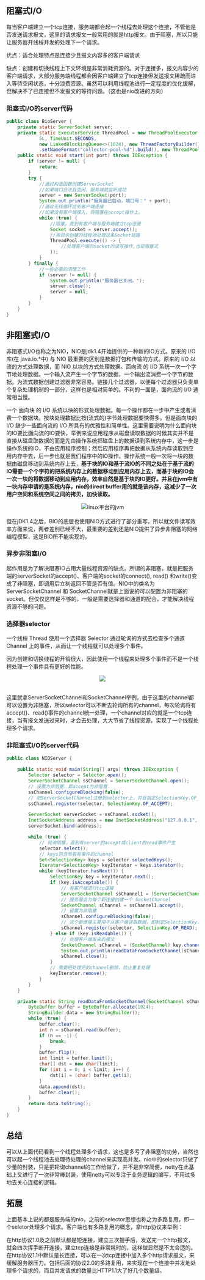 ## 阻塞式I/O
每当客户端建立一个tcp连接，服务端都会起一个线程去处理这个连接，不管他是否发送请求报文，这里的请求报文一般常用的就是http报文。由于阻塞，所以只能让服务器开线程并发的处理下一个请求。

优点：适合处理特点是连接少且报文内容多的客户端请求

缺点：创建和切换线程上下文环境是非常消耗资源的。对于连接多，报文内容少的客户端请求，大部分服务端线程都会因客户端建立了tcp连接但发送报文稀疏而进入等待空闲状态，十分浪费资源。虽然可以利用线程池进行一定程度的优化缓解，但解决不了已连接但不发报文的等待问题。（这也是nio改进的方向）
### 阻塞式I/O的server代码
```java
public class BioServer {
    private static ServerSocket server;
    private static ExecutorService ThreadPool = new ThreadPoolExecutor(10, 100,
            5L, TimeUnit.SECONDS,
            new LinkedBlockingQueue<>(1024), new ThreadFactoryBuilder()
            .setNameFormat("collector-pool-%d").build(), new ThreadPoolExecutor.AbortPolicy());
    public static void start(int port) throws IOException {
        if (server != null) {
            return;
        }
        try {
            //通过构造函数创建ServerSocket
            //如果端口合法且空闲，服务端就监听成功
            server = new ServerSocket(port);
            System.out.println("服务器已启动，端口号：" + port);
            //通过无线循环监听客户端连接
            //如果没有客户端接入，将阻塞在accept操作上。
            while (true) {
                //阻塞，直到有客户端与服务端建立tcp连接
                Socket socket = server.accept();
                //用显示创建的线程池处理这条Socket链路
                ThreadPool.execute(() -> {
                    //处理客户端的socket的读写操作,也是阻塞式
                });
            }
        } finally {
            //一些必要的清理工作
            if (server != null) {
                System.out.println("服务器已关闭。");
                server.close();
                server = null;
            }
        }
    }
}
```
## 非阻塞式I/O
非阻塞式I/O也称之为NIO，NIO是jdk1.4开始提供的一种新的IO方式。原来的 I/O 库(在 java.io.*中) 与 NIO 最重要的区别是数据打包和传输的方式。原来的 I/O 以流的方式处理数据，而 NIO 以块的方式处理数据。面向流 的 I/O 系统一次一个字节地处理数据。一个输入流产生一个字节的数据，一个输出流消费一个字节的数据。为流式数据创建过滤器非常容易。链接几个过滤器，以便每个过滤器只负责单个复杂处理机制的一部分，这样也是相对简单的。不利的一面是，面向流的 I/O 通常相当慢。 

一个 面向块 的 I/O 系统以块的形式处理数据。每一个操作都在一步中产生或者消费一个数据块。按块处理数据比按(流式的)字节处理数据要快得多。但是面向块的 I/O 缺少一些面向流的 I/O 所具有的优雅性和简单性。这里需要说明为什么面向块的IO要比面向流的IO要快，举例来说应用程序从磁盘读取数据的时候其实并不是直接从磁盘取数据的而是先由操作系统把磁盘上的数据读到系统内存中，这一步是操作系统的IO，不由应用程序控制；然后应用程序再把数据从系统内存读取到应用内存中去，后一步也就是我们程序中的IO操作。操作系统一般一次将一块的数据由磁盘移动到系统内存上去，**基于块的IO和基于流IO的不同之处在于基于流的IO需要一个个字符的把系统内存上的数据移动到应用内存上去，而基于块的IO会一次一块的将数据移动到应用内存，效率自然是基于块的IO更好。并且在jvm中有一块内存申请的是系统内存，nio的direct buffer用的就是该内存，这减少了一次用户空间和系统空间之间的拷贝，加快读取。**
<div align="center"> <img src="../pics//06.png"/>linux平台的jvm </div><br>
但在jDK1.4之后，BIO的底层也使用NIO方式进行了部分重写，所以就文件读写效率方面来说，两者差别已经不大，最重要的差别还是NIO提供了异步非阻塞的网络编程模型，这是BIO所不能实现的。

### 异步非阻塞I/O
起作用是为了解决阻塞IO占用大量线程资源的缺点。所谓的非阻塞，就是把服务端的serverSocket的accept()、客户端的socket的connect(), read() 和write()变成了非阻塞，即调用后立刻返回不管是否有值。NIO中的类名为ServerSocketChannel 和 SocketChannel就是上面说的可以配置为非阻塞的socket。但仅仅这样是不够的，一般是需要选择器和通道的配合，才能解决线程资源不够的问题。

### 选择器selector
一个线程 Thread 使用一个选择器 Selector 通过轮询的方式去检查多个通道 Channel 上的事件，从而让一个线程就可以处理多个事件。

因为创建和切换线程的开销很大，因此使用一个线程来处理多个事件而不是一个线程处理一个事件具有更好的性能。

<div align="center"> <img src="../pics//4d930e22-f493-49ae-8dff-ea21cd6895dc.png"/> </div><br>

这里就拿ServerSocketChannel和SocketChannel举例，由于这里的channel都可以设置为非阻塞，所以selector可以不断去轮询所有的channel，每次轮询将有accept()、read()事件的channel统一处理，一个channel对应的就是一个tcp连接，当有报文发送过来时，才会去处理，大大节省了线程资源，实现了一个线程处理多个请求。
### 非阻塞式I/O的server代码
```java
public class NIOServer {

    public static void main(String[] args) throws IOException {
        Selector selector = Selector.open();
        ServerSocketChannel ssChannel = ServerSocketChannel.open();
        // 设置为非阻塞，即accept为非阻塞
        ssChannel.configureBlocking(false);
        // 把ServerSocketChannel注册到selector上，并且指定SelectionKey.OP_ACCEPT，表示只接受连接,不处理数据。
        ssChannel.register(selector, SelectionKey.OP_ACCEPT);

        ServerSocket serverSocket = ssChannel.socket();
        InetSocketAddress address = new InetSocketAddress("127.0.0.1", 8888);
        serverSocket.bind(address);

        while (true) {
            // 轮询阻塞，直到有server的accept或client的read事件产生
            selector.select();
            // keys包含所有有事件的channel
            Set<SelectionKey> keys = selector.selectedKeys();
            Iterator<SelectionKey> keyIterator = keys.iterator();
            while (keyIterator.hasNext()) {
                SelectionKey key = keyIterator.next();
                if (key.isAcceptable()) {
                    // 有客户端进行tcp连接
                    ServerSocketChannel ssChannel1 = (ServerSocketChannel) key.channel();
                    // 服务器会为每个新连接创建一个 SocketChannel
                    SocketChannel sChannel = ssChannel1.accept();
                    // 设置为非阻塞
                    sChannel.configureBlocking(false);
                    // 这个新连接主要用于从客户端读取数据，即制定SelectionKey.OP_READ
                    sChannel.register(selector, SelectionKey.OP_READ);
                } else if (key.isReadable()) {
                    // 处理客户端发来的报文
                    SocketChannel sChannel = (SocketChannel) key.channel();
                    System.out.println(readDataFromSocketChannel(sChannel));
                    sChannel.close();
                }
                // 需要把处理完的channel删除，防止重复处理
                keyIterator.remove();
            }
        }
    }

    private static String readDataFromSocketChannel(SocketChannel sChannel) throws IOException {
        ByteBuffer buffer = ByteBuffer.allocate(1024);
        StringBuilder data = new StringBuilder();
        while (true) {
            buffer.clear();
            int n = sChannel.read(buffer);
            if (n == -1) {
                break;
            }
            buffer.flip();
            int limit = buffer.limit();
            char[] dst = new char[limit];
            for (int i = 0; i < limit; i++) {
                dst[i] = (char) buffer.get(i);
            }
            data.append(dst);
            buffer.clear();
        }
        return data.toString();
    }
}
```
## 总结
可以从上面代码看到一个线程处理多个请求，这也是多亏了非阻塞的功劳，当然也可以起一个线程池去处理待处理的channel来实现高并发。nio中的selector只做了少量的封装，只是把轮询channel的工作给做了，并不是非常简便，netty在此基础上又进行了一次非常棒封装，使用netty可以专注于业务逻辑的编写，不用过多地去关心连接的逻辑。
## 拓展
上面基本上说的都是服务端的nio，之前的selector思想也称之为多路复用，即一个seletor处理多个请求。客户端也有多路复用的概念，拿http协议来举例：

在http协议1.0及之前默认都是短连接，建立三次握手后，发送完一个http报文，就会四次挥手断开连接，建立tcp连接是非常耗时的，这样做显然是不太合适的。在http协议1.1中默认是长连接，可以在一次tcp连接中加入多个http请求报文，来缓解服务器压力。包括后面的协议2.0的多路复用，来实现在一个连接中并发地处理多个请求的，而且并发请求的数量比HTTP1.1大了好几个数量级。

